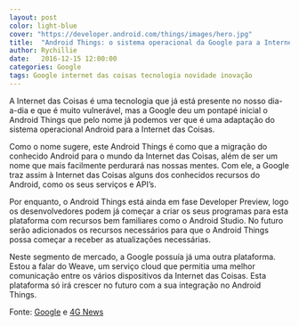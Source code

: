 ```yaml
---
layout: post
color: light-blue
cover: "https://developer.android.com/things/images/hero.jpg"
title:  "Android Things: o sistema operacional da Google para a Internet das Coisas"
author: Rychillie
date:   2016-12-15 12:00:00
categories: Google
tags: Google internet das coisas tecnologia novidade inovação
---
```

A Internet das Coisas é uma tecnologia que já está presente no nosso dia-a-dia e que é muito vulnerável, mas a Google deu um pontapé inicial o Android Things que pelo nome já podemos ver que é uma adaptação do sistema operacional Android para a Internet das Coisas.

Como o nome sugere, este Android Things é como que a migração do conhecido Android para o mundo da Internet das Coisas, além de ser um nome que mais facilmente perdurará nas nossas mentes. Com ele, a Google traz assim à Internet das Coisas alguns dos conhecidos recursos do Android, como os seus serviços e API’s.

Por enquanto, o Android Things está ainda em fase Developer Preview, logo os desenvolvedores podem já começar a criar os seus programas para esta plataforma com recursos bem familiares como o Android Studio. No futuro serão adicionados os recursos necessários para que o Android Things possa começar a receber as atualizações necessárias.

Neste segmento de mercado, a Google possuía já uma outra plataforma. Estou a falar do Weave, um serviço cloud que permitia uma melhor comunicação entre os vários dispositivos da Internet das Coisas. Esta plataforma só irá crescer no futuro com a sua integração no Android Things.

Fonte: <a href="https://developer.android.com/things/index.htm">Google</a> e <a href="https://4gnews.pt/android-things-sistema-operativo-da-google-internet-das-coisas/">4G News</a>

<script async src="//pagead2.googlesyndication.com/pagead/js/adsbygoogle.js"></script>
<!-- Final_texto_okgnow -->
<ins class="adsbygoogle"
     style="display:block"
     data-ad-client="ca-pub-7837358846130941"
     data-ad-slot="9265933715"
     data-ad-format="auto"></ins>
<script>
(adsbygoogle = window.adsbygoogle || []).push({});
</script>
